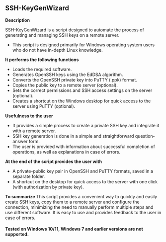 ## SSH-KeyGenWizard


**Description**

SSH-KeyGenWizard is a script designed to automate the process of generating and managing SSH keys on a remote server.
- This script is designed primarily for Windows operating system users who do not have in-depth Linux knowledge.


**It performs the following functions**
- Loads the required software.
- Generates OpenSSH keys using the EdDSA algorithm.
- Converts the OpenSSH private key into PuTTY (.ppk) format.
- Copies the public key to a remote server (optional).
- Sets the correct permissions and SSH access settings on the server (optional).
- Creates a shortcut on the Windows desktop for quick access to the server using PuTTY (optional).


**Usefulness to the user**
- It provides a simple process to create a private SSH key and integrate it with a remote server.
- SSH key generation is done in a simple and straightforward question-answer form.
- The user is provided with information about successful completion of operations, as well as explanations in case of errors.


**At the end of the script provides the user with**
- A private-public key pair in OpenSSH and PuTTY formats, saved in a separate folder.
- A shortcut on the desktop for quick access to the server with one click (with authorization by private key).

**To summarize**
This script provides a convenient way to quickly and easily create SSH keys, copy them to a remote server and configure the connection, minimizing the need to manually perform multiple steps and use different software.
It is easy to use and provides feedback to the user in case of errors.

#### Tested on Windows 10/11, Windows 7 and earlier versions are not supported.